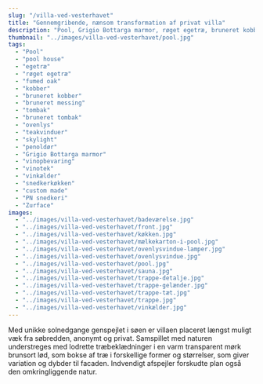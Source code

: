 ```yaml
---
slug: "/villa-ved-vesterhavet"
title: "Gennemgribende, nænsom transformation af privat villa"
description: "Pool, Grigio Bottarga marmor, røget egetræ, bruneret kobber, bruneret messing, bruneret tombak, ovenlys, penoldør, vinkælder, PN snedkeri, Zurface"
thumbnail: "../images/villa-ved-vesterhavet/pool.jpg"
tags:
  - "Pool"
  - "pool house"
  - "egetræ"
  - "røget egetræ"
  - "fumed oak"
  - "kobber"
  - "bruneret kobber"
  - "bruneret messing"
  - "tombak"
  - "bruneret tombak"
  - "ovenlys"
  - "teakvinduer"
  - "skylight"
  - "penoldør"
  - "Grigio Bottarga marmor"
  - "vinopbevaring"
  - "vinotek"
  - "vinkælder"
  - "snedkerkøkken"
  - "custom made"
  - "PN snedkeri"
  - "Zurface"
images:
  - "../images/villa-ved-vesterhavet/badeværelse.jpg"
  - "../images/villa-ved-vesterhavet/front.jpg"
  - "../images/villa-ved-vesterhavet/køkken.jpg"
  - "../images/villa-ved-vesterhavet/mælkekarton-i-pool.jpg"
  - "../images/villa-ved-vesterhavet/ovenlysvindue-lamper.jpg"
  - "../images/villa-ved-vesterhavet/ovenlysvindue.jpg"
  - "../images/villa-ved-vesterhavet/pool.jpg"
  - "../images/villa-ved-vesterhavet/sauna.jpg"
  - "../images/villa-ved-vesterhavet/trappe-detalje.jpg"
  - "../images/villa-ved-vesterhavet/trappe-gelænder.jpg"
  - "../images/villa-ved-vesterhavet/trappe-tæt.jpg"
  - "../images/villa-ved-vesterhavet/trappe.jpg"
  - "../images/villa-ved-vesterhavet/vinkælder.jpg"
---
```


Med unikke solnedgange genspejlet i søen er villaen placeret længst muligt væk fra søbredden, anonymt og privat. Samspillet med naturen understreges med lodrette træbeklædninger i en varm transparent mørk brunsort lød, som bokse af træ i forskellige former og størrelser, som giver variation og dybder til facaden. Indvendigt afspejler forskudte plan også den omkringliggende natur.
